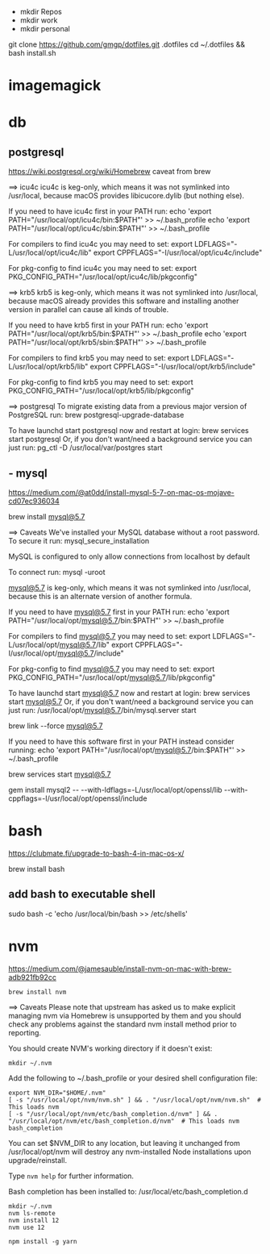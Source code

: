 - mkdir Repos
- mkdir work
- mkdir personal

git clone https://github.com/gmgp/dotfiles.git .dotfiles
cd ~/.dotfiles && bash install.sh

# imagemagick
# db

## postgresql

https://wiki.postgresql.org/wiki/Homebrew
caveat from brew

==> icu4c
icu4c is keg-only, which means it was not symlinked into /usr/local,
because macOS provides libicucore.dylib (but nothing else).

If you need to have icu4c first in your PATH run:
  echo 'export PATH="/usr/local/opt/icu4c/bin:$PATH"' >> ~/.bash_profile
  echo 'export PATH="/usr/local/opt/icu4c/sbin:$PATH"' >> ~/.bash_profile

For compilers to find icu4c you may need to set:
  export LDFLAGS="-L/usr/local/opt/icu4c/lib"
  export CPPFLAGS="-I/usr/local/opt/icu4c/include"

For pkg-config to find icu4c you may need to set:
  export PKG_CONFIG_PATH="/usr/local/opt/icu4c/lib/pkgconfig"

==> krb5
krb5 is keg-only, which means it was not symlinked into /usr/local,
because macOS already provides this software and installing another version in
parallel can cause all kinds of trouble.

If you need to have krb5 first in your PATH run:
  echo 'export PATH="/usr/local/opt/krb5/bin:$PATH"' >> ~/.bash_profile
  echo 'export PATH="/usr/local/opt/krb5/sbin:$PATH"' >> ~/.bash_profile

For compilers to find krb5 you may need to set:
  export LDFLAGS="-L/usr/local/opt/krb5/lib"
  export CPPFLAGS="-I/usr/local/opt/krb5/include"

For pkg-config to find krb5 you may need to set:
  export PKG_CONFIG_PATH="/usr/local/opt/krb5/lib/pkgconfig"


==> postgresql
To migrate existing data from a previous major version of PostgreSQL run:
  brew postgresql-upgrade-database

To have launchd start postgresql now and restart at login:
  brew services start postgresql
Or, if you don't want/need a background service you can just run:
  pg_ctl -D /usr/local/var/postgres start


## - mysql

https://medium.com/@at0dd/install-mysql-5-7-on-mac-os-mojave-cd07ec936034

brew install mysql@5.7

==> Caveats
We've installed your MySQL database without a root password. To secure it run:
    mysql_secure_installation

MySQL is configured to only allow connections from localhost by default

To connect run:
    mysql -uroot

mysql@5.7 is keg-only, which means it was not symlinked into /usr/local,
because this is an alternate version of another formula.

If you need to have mysql@5.7 first in your PATH run:
  echo 'export PATH="/usr/local/opt/mysql@5.7/bin:$PATH"' >> ~/.bash_profile

For compilers to find mysql@5.7 you may need to set:
  export LDFLAGS="-L/usr/local/opt/mysql@5.7/lib"
  export CPPFLAGS="-I/usr/local/opt/mysql@5.7/include"

For pkg-config to find mysql@5.7 you may need to set:
  export PKG_CONFIG_PATH="/usr/local/opt/mysql@5.7/lib/pkgconfig"


To have launchd start mysql@5.7 now and restart at login:
  brew services start mysql@5.7
Or, if you don't want/need a background service you can just run:
  /usr/local/opt/mysql@5.7/bin/mysql.server start


brew link --force mysql@5.7

If you need to have this software first in your PATH instead consider running:
  echo 'export PATH="/usr/local/opt/mysql@5.7/bin:$PATH"' >> ~/.bash_profile


brew services start mysql@5.7

gem install mysql2 -- --with-ldflags=-L/usr/local/opt/openssl/lib --with-cppflags=-I/usr/local/opt/openssl/include


# bash

https://clubmate.fi/upgrade-to-bash-4-in-mac-os-x/

brew install bash
## add bash to executable shell
sudo bash -c 'echo /usr/local/bin/bash >> /etc/shells'



# nvm

https://medium.com/@jamesauble/install-nvm-on-mac-with-brew-adb921fb92cc

    brew install nvm

==> Caveats
Please note that upstream has asked us to make explicit managing
nvm via Homebrew is unsupported by them and you should check any
problems against the standard nvm install method prior to reporting.

You should create NVM's working directory if it doesn't exist:

    mkdir ~/.nvm

Add the following to ~/.bash_profile or your desired shell
configuration file:

    export NVM_DIR="$HOME/.nvm" 
    [ -s "/usr/local/opt/nvm/nvm.sh" ] && . "/usr/local/opt/nvm/nvm.sh"  # This loads nvm
    [ -s "/usr/local/opt/nvm/etc/bash_completion.d/nvm" ] && . "/usr/local/opt/nvm/etc/bash_completion.d/nvm"  # This loads nvm bash_completion

You can set $NVM_DIR to any location, but leaving it unchanged from
/usr/local/opt/nvm will destroy any nvm-installed Node installations
upon upgrade/reinstall.

Type `nvm help` for further information.

Bash completion has been installed to:
  /usr/local/etc/bash_completion.d



    mkdir ~/.nvm
    nvm ls-remote
    nvm install 12
    nvm use 12

    npm install -g yarn


